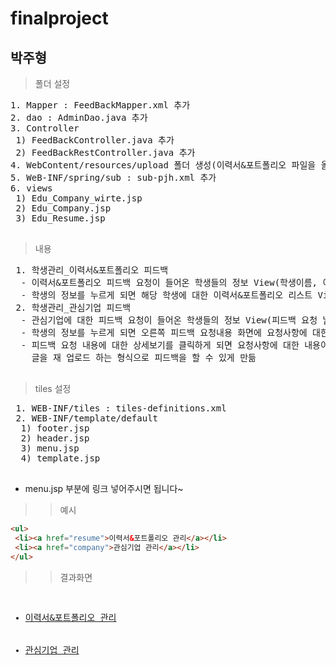 # finalproject
## 박주형
> 폴더 설정
<pre>
1. Mapper : FeedBackMapper.xml 추가
2. dao : AdminDao.java 추가
3. Controller
 1) FeedBackController.java 추가
 2) FeedBackRestController.java 추가
4. WebContent/resources/upload 폴더 생성(이력서&포트폴리오 파일을 올려서 저장해둘 폴더)
5. WeB-INF/spring/sub : sub-pjh.xml 추가
6. views
 1) Edu_Company_wirte.jsp
 2) Edu_Company.jsp
 3) Edu_Resume.jsp
 </pre>
 > 내용
 <pre>
 1. 학생관리_이력서&포트폴리오 피드백
  - 이력서&포트폴리오 피드백 요청이 들어온 학생들의 정보 View(학생이름, 이메일, 폰 번호, 강좌이름, 기수)
  - 학생의 정보를 누르게 되면 해당 학생에 대한 이력서&포트폴리오 리스트 View(이력서&포트폴리오 파일명, 입력일, 파일 다운로드, 파일 업로드)
 2. 학생관리_관심기업 피드백
  - 관심기업에 대한 피드백 요청이 들어온 학생들의 정보 View(피드백 요청 날짜, 기업이름, 강좌이름, 기수, 학생이름)
  - 학생의 정보를 누르게 되면 오른쪽 피드백 요청내용 화면에 요청사항에 대한 내용이 간략하게 보여진다.
  - 피드백 요청 내용에 대한 상세보기를 클릭하게 되면 요청사항에 대한 내용이 뜨게 되고 그 내용에 대해 
    글을 재 업로드 하는 형식으로 피드백을 할 수 있게 만듦
 </pre>
 > tiles 설정
<pre>
 1. WEB-INF/tiles : tiles-definitions.xml
 2. WEB-INF/template/default
  1) footer.jsp
  2) header.jsp
  3) menu.jsp
  4) template.jsp
  
</pre>
 * menu.jsp 부분에 링크 넣어주시면 됩니다~
 >> 예시
 ```html
 <ul>
  <li><a href="resume">이력서&포트폴리오 관리</a></li>
  <li><a href="company">관심기업 관리</a></li>
 </ul>
```
>> 결과화면
<pre>
 <div><ul><li><a href="resume">이력서&포트폴리오 관리</a></li>
 <li><a href="company">관심기업 관리</a></li></ul></div>
</pre>

